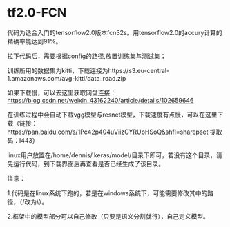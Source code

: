 # tf2.0-FCN

代码为适合入门的tensorflow2.0版本fcn32s。用tensorflow2.0的accury计算的精确率能达到91%。

拉下代码后，需要根据config的路径,放置训练集与测试集；

训练所用的数据集为kitti，下载连接为https://s3.eu-central-1.amazonaws.com/avg-kitti/data_road.zip

如果下载慢，可以去这里获取网盘连接：https://blog.csdn.net/weixin_43162240/article/details/102659646

在训练过程中会自动下载vgg模型与resnet模型，下载速度有点慢，可以在这里下载（链接：https://pan.baidu.com/s/1Pc42p404uViizGYRUpHSoQ&shfl=sharepset 
提取码：l443）

linux用户放置在/home/dennis/.keras/model/目录下即可，若没有这个目录，请先运行代码，到下载界面后再查看是否已经生成了该目录。

注意：

1.代码是在linux系统下跑的，若是在windows系统下，可能需要修改其中的路径，（/改为\\）。

2.框架中的模型部分可以自己修改（只要是语义分割就行），自己定义模型。


